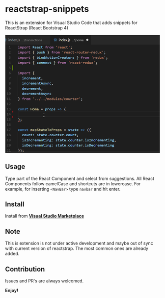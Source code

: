 # reactstrap-snippets

This is an extension for Visual Studio Code that adds snippets for ReactStrap (React Bootstrap 4)


![example](./images/example.gif)


## Usage

Type part of the React Component and select from suggestions. All React Components follow camelCase and shortcuts are in lowercase. For example, for inserting `<NavBar>` type `navbar` and hit enter.

## Install

Install from [**Visual Studio Marketplace**](https://marketplace.visualstudio.com/items?itemName=jjpatel361.reactstrap-snippets)

## Note
This is extension is not under active development and maybe out of sync with current version of reactstrap. The most common ones are already added.

## Contribution
Issues and PR's are always welcomed. 

**Enjoy!**
